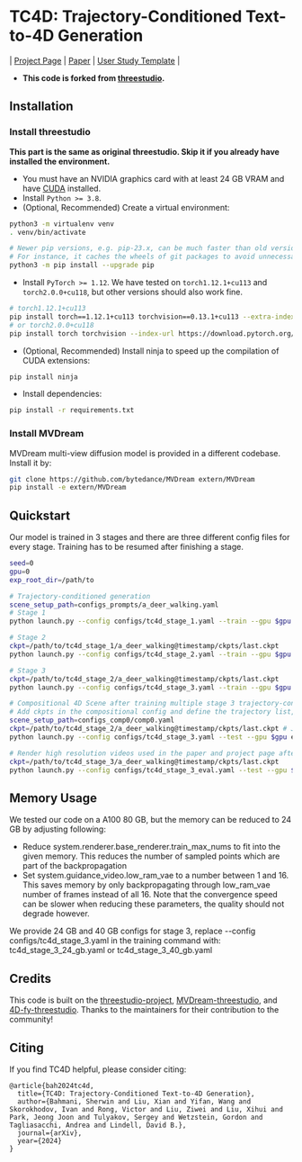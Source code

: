 # TC4D: Trajectory-Conditioned Text-to-4D Generation

| [Project Page](https://sherwinbahmani.github.io/tc4d/) | [Paper](https://arxiv.org/abs/2403.17920) | [User Study Template](https://github.com/victor-rong/video-generation-study) |

- **This code is forked from [threestudio](https://github.com/threestudio-project/threestudio).**

## Installation

### Install threestudio

**This part is the same as original threestudio. Skip it if you already have installed the environment.**

- You must have an NVIDIA graphics card with at least 24 GB VRAM and have [CUDA](https://developer.nvidia.com/cuda-downloads) installed.
- Install `Python >= 3.8`.
- (Optional, Recommended) Create a virtual environment:

```sh
python3 -m virtualenv venv
. venv/bin/activate

# Newer pip versions, e.g. pip-23.x, can be much faster than old versions, e.g. pip-20.x.
# For instance, it caches the wheels of git packages to avoid unnecessarily rebuilding them later.
python3 -m pip install --upgrade pip
```

- Install `PyTorch >= 1.12`. We have tested on `torch1.12.1+cu113` and `torch2.0.0+cu118`, but other versions should also work fine.

```sh
# torch1.12.1+cu113
pip install torch==1.12.1+cu113 torchvision==0.13.1+cu113 --extra-index-url https://download.pytorch.org/whl/cu113
# or torch2.0.0+cu118
pip install torch torchvision --index-url https://download.pytorch.org/whl/cu118
```

- (Optional, Recommended) Install ninja to speed up the compilation of CUDA extensions:

```sh
pip install ninja
```

- Install dependencies:

```sh
pip install -r requirements.txt
```

### Install MVDream
MVDream multi-view diffusion model is provided in a different codebase. Install it by:

```sh
git clone https://github.com/bytedance/MVDream extern/MVDream
pip install -e extern/MVDream 
```

## Quickstart

Our model is trained in 3 stages and there are three different config files for every stage. Training has to be resumed after finishing a stage.

```sh
seed=0
gpu=0
exp_root_dir=/path/to

# Trajectory-conditioned generation
scene_setup_path=configs_prompts/a_deer_walking.yaml
# Stage 1
python launch.py --config configs/tc4d_stage_1.yaml --train --gpu $gpu exp_root_dir=$exp_root_dir seed=$seed system.prompt_processor.prompt="a deer walking" system.scene_setup_path=$scene_setup_path

# Stage 2
ckpt=/path/to/tc4d_stage_1/a_deer_walking@timestamp/ckpts/last.ckpt
python launch.py --config configs/tc4d_stage_2.yaml --train --gpu $gpu exp_root_dir=$exp_root_dir seed=$seed system.prompt_processor.prompt="a deer walking" system.scene_setup_path=$scene_setup_path system.weights=$ckpt

# Stage 3
ckpt=/path/to/tc4d_stage_2/a_deer_walking@timestamp/ckpts/last.ckpt
python launch.py --config configs/tc4d_stage_3.yaml --train --gpu $gpu exp_root_dir=$exp_root_dir seed=$seed system.prompt_processor.prompt="a deer walking" system.scene_setup_path=$scene_setup_path system.weights=$ckpt

# Compositional 4D Scene after training multiple stage 3 trajectory-conditioned prompts
# Add ckpts in the compositional config and define the trajectory list, see configs_comp for examples used in the paper
scene_setup_path=configs_comp0/comp0.yaml
ckpt=/path/to/tc4d_stage_2/a_deer_walking@timestamp/ckpts/last.ckpt # Just a dummy input, overwritten by ckpts specified in the comp0 yaml
python launch.py --config configs/tc4d_stage_3.yaml --test --gpu $gpu exp_root_dir=$exp_root_dir seed=$seed system.prompt_processor.prompt="a deer walking" system.scene_setup_path=$scene_setup_path system.weights=$ckpt

# Render high resolution videos used in the paper and project page after training
ckpt=/path/to/tc4d_stage_3/a_deer_walking@timestamp/ckpts/last.ckpt
python launch.py --config configs/tc4d_stage_3_eval.yaml --test --gpu $gpu exp_root_dir=$exp_root_dir seed=$seed system.prompt_processor.prompt="a deer walking" system.scene_setup_path=$scene_setup_path system.weights=$ckpt
```

## Memory Usage
We tested our code on a A100 80 GB, but the memory can be reduced to 24 GB by adjusting following:
- Reduce system.renderer.base_renderer.train_max_nums to fit into the given memory. This reduces the number of sampled points which are part of the backpropagation
- Set system.guidance_video.low_ram_vae to a number between 1 and 16. This saves memory by only backpropagating through low_ram_vae number of frames instead of all 16.
Note that the convergence speed can be slower when reducing these parameters, the quality should not degrade however.

We provide 24 GB and 40 GB configs for stage 3, replace --config configs/tc4d_stage_3.yaml in the training command with: tc4d_stage_3_24_gb.yaml or tc4d_stage_3_40_gb.yaml

## Credits

This code is built on the [threestudio-project](https://github.com/threestudio-project/threestudio), [MVDream-threestudio](https://github.com/bytedance/MVDream-threestudio), and [4D-fy-threestudio](https://github.com/sherwinbahmani/4dfy). Thanks to the maintainers for their contribution to the community!

## Citing

If you find TC4D helpful, please consider citing:

```
@article{bah2024tc4d,
  title={TC4D: Trajectory-Conditioned Text-to-4D Generation},
  author={Bahmani, Sherwin and Liu, Xian and Yifan, Wang and Skorokhodov, Ivan and Rong, Victor and Liu, Ziwei and Liu, Xihui and Park, Jeong Joon and Tulyakov, Sergey and Wetzstein, Gordon and Tagliasacchi, Andrea and Lindell, David B.},
  journal={arXiv},
  year={2024}
}
```
